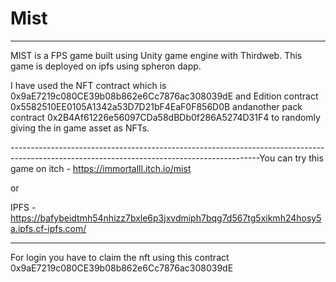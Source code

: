 # Mist
---------------------------------------------------------------------------------------------------------------------------------------------
MIST is a FPS game built using Unity game engine with Thirdweb.
This game is deployed on ipfs using spheron dapp.

I have used the NFT contract which is 0x9aE7219c080CE39b08b862e6Cc7876ac308039dE
and Edition contract 0x5582510EE0105A1342a53D7D21bF4EaF0F856D0B
andanother pack contract 0x2B4Af61226e56097CDa58dBDb0f286A5274D31F4 to randomly giving the in game asset as NFTs.

--------------------------------------------------------------------------------------------------------------------------------------------You can try this game on itch - https://immortalll.itch.io/mist

or

IPFS - https://bafybeidtmh54nhizz7bxle6p3jxvdmiph7bqg7d567tg5xikmh24hosy5a.ipfs.cf-ipfs.com/

--------------------------------------------------------------------------------------------------------------------------------------------
For login you have to claim the nft using this contract 0x9aE7219c080CE39b08b862e6Cc7876ac308039dE
